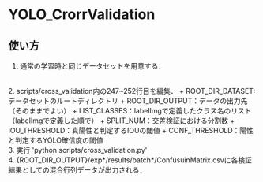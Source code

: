 # YOLO_CrorrValidation

## 使い方
1. 通常の学習時と同じデータセットを用意する．
<br/>
2. scripts/cross_validation内の247~252行目を編集．
+ ROOT_DIR_DATASET:データセットのルートディレクトリ
+ ROOT_DIR_OUTPUT：データの出力先（そのままでよい）
+ LIST_CLASSES：labelImgで定義したクラス名のリスト（labelImgで定義した順で）
+ SPLIT_NUM：交差検証における分割数
+ IOU_THRESHOLD：真陽性と判定するIOUの閾値
+ CONF_THRESHOLD：陽性と判定するYOLO確信度の閾値
  <br/>
3. 実行
'python scripts/cross_validation.py'
<br/>
4. {ROOT_DIR_OUTPUT}/exp*/results/batch*/ConfusuinMatrix.csvに各検証結果としての混合行列データが出力される．
